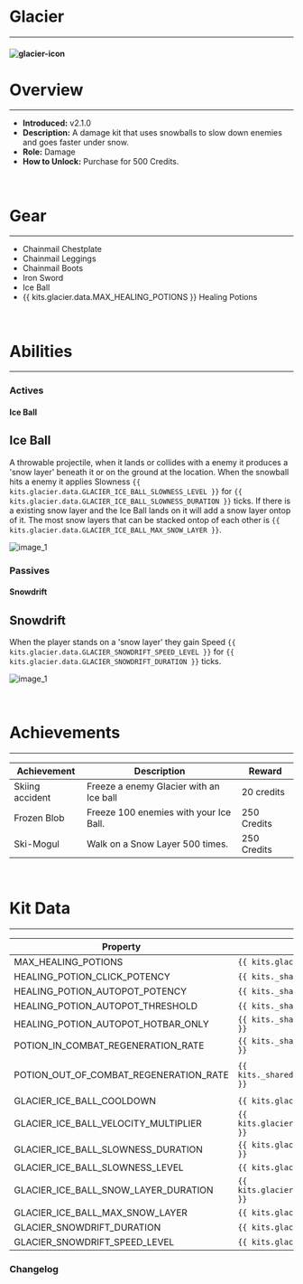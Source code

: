 # Glacier

---

#### ![glacier-icon](../assets/icons/maps/glacier-icon.jpg)

# Overview

---

- **Introduced:** v2.1.0
- **Description:** A damage kit that uses snowballs to slow down enemies and goes faster under snow.
- **Role:** Damage
- **How to Unlock:** Purchase for 500 Credits.

<br />

# Gear

---

- Chainmail Chestplate
- Chainmail Leggings
- Chainmail Boots
- Iron Sword
- Ice Ball
- {{ kits.glacier.data.MAX_HEALING_POTIONS }} Healing Potions

<br />

# Abilities

---

### Actives

<!-- tabs:start -->

#### **Ice Ball**

## Ice Ball

A throwable projectile, when it lands or collides with a enemy it produces a 'snow layer' beneath it or on the ground at the location. When the snowball hits a enemy it applies Slowness `{{ kits.glacier.data.GLACIER_ICE_BALL_SLOWNESS_LEVEL }}` for `{{ kits.glacier.data.GLACIER_ICE_BALL_SLOWNESS_DURATION }}` ticks. If there is a existing snow layer and the Ice Ball lands on it will add a snow layer ontop of it. The most snow layers that can be stacked ontop of each other is `{{ kits.glacier.data.GLACIER_ICE_BALL_MAX_SNOW_LAYER }}`.

![_image_1_](../assets/kits/glacier/_image_1_.jpg_)

<!-- tabs:end -->

### Passives

<!-- tabs:start -->

#### **Snowdrift**

## Snowdrift

When the player stands on a 'snow layer' they gain Speed `{{ kits.glacier.data.GLACIER_SNOWDRIFT_SPEED_LEVEL }}` for `{{ kits.glacier.data.GLACIER_SNOWDRIFT_DURATION }}` ticks.

![_image_1_](../assets/kits/glacier/_image_1_.jpg_)

<!-- tabs:end -->

<br />

# Achievements

---

<!-- prettier-ignore -->
| Achievement | Description | Reward |
| ----------- | ----------- | ------ |
| Skiing accident | Freeze a enemy Glacier with an Ice ball  | 20 credits |
| Frozen Blob | Freeze 100 enemies with your Ice Ball. | 250 Credits |
| Ski-Mogul | Walk on a Snow Layer 500 times. | 250 Credits |

<br />

# Kit Data

---

<!-- prettier-ignore -->
| Property | Value | Description |
|----------|-------|-------------|
| MAX_HEALING_POTIONS | `{{ kits.glacier.data.MAX_HEALING_POTIONS }}` | {{ kitDataSharedDescriptions.MAX_HEALING_POTIONS }} |
| HEALING_POTION_CLICK_POTENCY | `{{ kits._shared.data.HEALING_POTION_CLICK_POTENCY }}` | {{ kitDataSharedDescriptions.HEALING_POTION_CLICK_POTENCY }} |
| HEALING_POTION_AUTOPOT_POTENCY | `{{ kits._shared.data.HEALING_POTION_AUTOPOT_POTENCY }}` | {{ kitDataSharedDescriptions.HEALING_POTION_AUTOPOT_POTENCY }} |
| HEALING_POTION_AUTOPOT_THRESHOLD | `{{ kits._shared.data.HEALING_POTION_AUTOPOT_THRESHOLD }}` | {{ kitDataSharedDescriptions.HEALING_POTION_AUTOPOT_THRESHOLD }} |
| HEALING_POTION_AUTOPOT_HOTBAR_ONLY | `{{ kits._shared.data.HEALING_POTION_AUTOPOT_HOTBAR_ONLY }}` | {{ kitDataSharedDescriptions.HEALING_POTION_AUTOPOT_HOTBAR_ONLY }} |
| POTION_IN_COMBAT_REGENERATION_RATE | `{{ kits._shared.data.POTION_IN_COMBAT_REGENERATION_RATE }}` | {{ kitDataSharedDescriptions.POTION_IN_COMBAT_REGENERATION_RATE }} |
| POTION_OUT_OF_COMBAT_REGENERATION_RATE | `{{ kits._shared.data.POTION_OUT_OF_COMBAT_REGENERATION_RATE }}` | {{ kitDataSharedDescriptions.POTION_OUT_OF_COMBAT_REGENERATION_RATE }} |
| GLACIER_ICE_BALL_COOLDOWN | `{{ kits.glacier.data.GLACIER_ICE_BALL_COOLDOWN }}` | The ice ball's cooldown in ticks. |
| GLACIER_ICE_BALL_VELOCITY_MULTIPLIER | `{{ kits.glacier.data.GLACIER_ICE_BALL_VELOCITY_MULTIPLIER }}` | The velocity mutliplier when throwing the ice ball. |
| GLACIER_ICE_BALL_SLOWNESS_DURATION| `{{ kits.glacier.data.GLACIER_ICE_BALL_SLOWNESS_DURATION }}` | The duration, in ticks, of the slowness the target is effected by.|
| GLACIER_ICE_BALL_SLOWNESS_LEVEL| `{{ kits.glacier.data.GLACIER_ICE_BALL_SLOWNESS_LEVEL }}` | The level of the slowness the target is effected by.|
| GLACIER_ICE_BALL_SNOW_LAYER_DURATION| `{{ kits.glacier.data.GLACIER_ICE_BALL_SNOW_LAYER_DURATION }}` | The duration, in ticks, of the snow layer created by the ice ball. |
| GLACIER_ICE_BALL_MAX_SNOW_LAYER| `{{ kits.glacier.data.GLACIER_ICE_BALL_MAX_SNOW_LAYER }}` | The amount of snow layers that can be stacked ontop of each other. |
| GLACIER_SNOWDRIFT_DURATION| `{{ kits.glacier.data.GLACIER_SNOWDRIFT_DURATION }}` | The duration, in ticks, of the Snowdrift passive. |
| GLACIER_SNOWDRIFT_SPEED_LEVEL| `{{ kits.glacier.data.GLACIER_SNOWDRIFT_SPEED_LEVEL }}` | The level of speed the user gets from the Snowdrift passive. |

### Changelog
